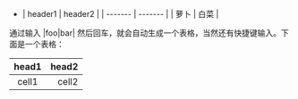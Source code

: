 
* | header1 | header2 |
| ------- | ------- |
| 萝卜      | 白菜      |



通过输入 |foo|bar| 然后回车，就会自动生成一个表格，当然还有快捷键输入。下面是一个表格：

| head1 | head2 |
|:-----:| -----:|
| cell1 | cell2 |
